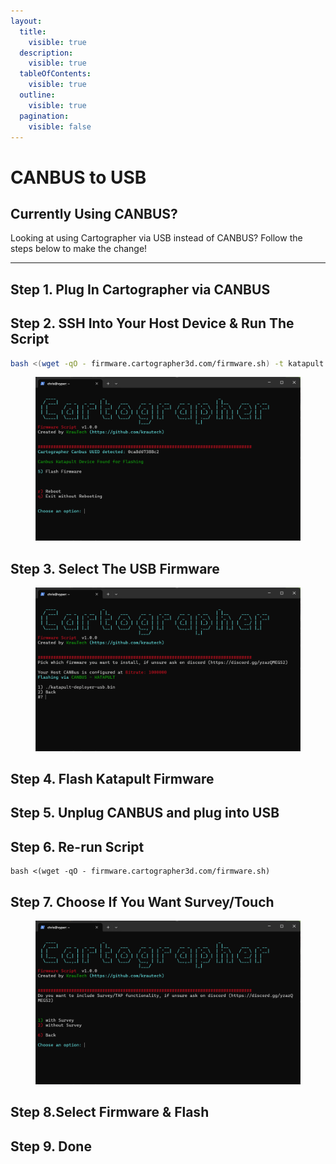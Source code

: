 ```yaml
---
layout:
  title:
    visible: true
  description:
    visible: true
  tableOfContents:
    visible: true
  outline:
    visible: true
  pagination:
    visible: false
---
```


# CANBUS to USB

## Currently Using CANBUS?

Looking at using Cartographer via USB instead of CANBUS? Follow the steps below to make the change!

***

## Step 1. Plug In Cartographer via CANBUS

## Step 2. SSH Into Your Host Device & Run The Script

```bash
bash <(wget -qO - firmware.cartographer3d.com/firmware.sh) -t katapult -s usb
```

<figure><img src="../../../.gitbook/assets/image (25).png" alt=""><figcaption></figcaption></figure>

## Step 3. Select The USB Firmware

<figure><img src="../../../.gitbook/assets/image (27).png" alt=""><figcaption></figcaption></figure>

## Step 4. Flash Katapult Firmware

## Step 5. Unplug CANBUS and plug into USB

## Step 6. Re-run Script

```
bash <(wget -qO - firmware.cartographer3d.com/firmware.sh)
```

## Step 7. Choose If You Want Survey/Touch

<figure><img src="../../../.gitbook/assets/image (26).png" alt=""><figcaption></figcaption></figure>

## Step 8.Select Firmware & Flash

## Step 9. Done
